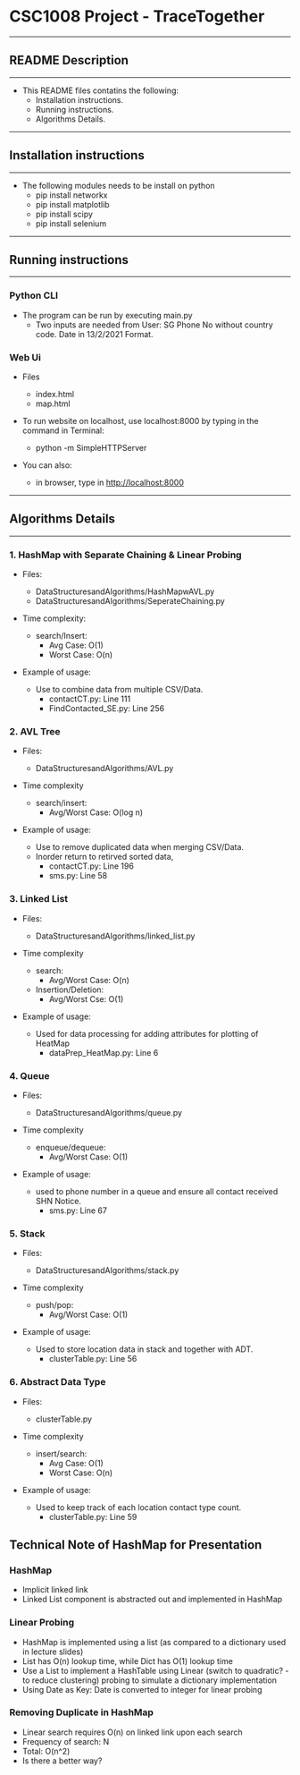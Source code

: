 # CSC1008 Project - TraceTogether

---

## README Description

---

- This README files contatins the following:
  - Installation instructions.
  - Running instructions.
  - Algorithms Details.

---

## Installation instructions

---

- The following modules needs to be install on python
  - pip install networkx
  - pip install matplotlib
  - pip install scipy
  - pip install selenium

---

## Running instructions

---

### Python CLI

- The program can be run by executing main.py
  - Two inputs are needed from User: SG Phone No without country code. Date in 13/2/2021 Format.

### Web Ui

- Files
  - index.html
  - map.html

- To run website on localhost, use localhost:8000 by typing in the command in Terminal:
  - python -m SimpleHTTPServer

- You can also:
  - in browser, type in <http://localhost:8000>

---

## Algorithms Details

---

### 1. HashMap with Separate Chaining & Linear Probing

- Files:
  - DataStructuresandAlgorithms/HashMapwAVL.py
  - DataStructuresandAlgorithms/SeperateChaining.py

- Time complexity:
  - search/Insert:
    - Avg Case: O(1)
    - Worst Case: O(n)

- Example of usage:
  - Use to combine data from multiple CSV/Data.
    - contactCT.py: Line 111
    - FindContacted_SE.py: Line 256

### 2. AVL Tree

- Files:
  - DataStructuresandAlgorithms/AVL.py

- Time complexity
  - search/insert:
    - Avg/Worst Case: O(log n)

- Example of usage:
  - Use to remove duplicated data when merging CSV/Data.
  - Inorder return to retirved sorted data,
    - contactCT.py: Line 196
    - sms.py: Line 58

### 3.  Linked List

- Files:
  - DataStructuresandAlgorithms/linked_list.py

- Time complexity
  - search:
    - Avg/Worst Case: O(n)
  - Insertion/Deletion:
    - Avg/Worst Cse: O(1)

- Example of usage:
  - Used for data processing for adding attributes for plotting of HeatMap
    - dataPrep_HeatMap.py: Line 6

### 4. Queue

- Files:
  - DataStructuresandAlgorithms/queue.py

- Time complexity
  - enqueue/dequeue:
    - Avg/Worst Case: O(1)

- Example of usage:
  - used to phone number in a queue and ensure all contact received SHN Notice.
    - sms.py: Line 67

### 5. Stack

- Files:
  - DataStructuresandAlgorithms/stack.py

- Time complexity
  - push/pop:
    - Avg/Worst Case: O(1)

- Example of usage:
  - Used to store location data in stack and together with ADT.
    - clusterTable.py: Line 56

### 6. Abstract Data Type

- Files:
  - clusterTable.py

- Time complexity
  - insert/search:
    - Avg Case: O(1)
    - Worst Case: O(n)

- Example of usage:
  - Used to keep track of each location contact type count.
    - clusterTable.py: Line 59
  
## Technical Note of HashMap for Presentation

### HashMap

- Implicit linked link
- Linked List component is abstracted out and implemented in HashMap

### Linear Probing

- HashMap is implemented using a list (as compared to a dictionary used in lecture slides)
- List has O(n) lookup time, while Dict has O(1) lookup time
- Use a List to implement a HashTable using Linear (switch to quadratic? - to reduce clustering) probing to simulate a dictionary implementation
- Using Date as Key: Date is converted to integer for linear probing

### Removing Duplicate in HashMap

- Linear search requires O(n) on linked link upon each search
- Frequency of search: N
- Total: O(n^2)
- Is there a better way?
